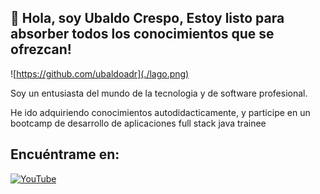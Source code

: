 ## 👋 Hola, soy Ubaldo Crespo, Estoy listo para absorber todos los conocimientos que se ofrezcan!

<!--
**ubaldoadr/ubaldoadr** is a ✨ _special_ ✨ repository because its `README.md` (this file) appears on your GitHub profile.

Here are some ideas to get you started:

- 🔭 I’m currently working on ...
- 🌱 I’m currently learning ...
- 👯 I’m looking to collaborate on ...
- 🤔 I’m looking for help with ...
- 💬 Ask me about ...
- 📫 How to reach me: ...
- 😄 Pronouns: ...
- ⚡ Fun fact: ...
-->


![https://github.com/ubaldoadr](./lago.png)



Soy un entusiasta del mundo de la tecnologia y de software profesional.

He ido adquiriendo conocimientos autodidacticamente, y participe en un bootcamp de desarrollo de aplicaciones full stack java trainee



## Encuéntrame en:

[![YouTube](https://img.shields.io/badge/YouTube-laguiapracticaprara?style=for-the-badge&logo=youtube&logoColor=white&labelColor=101010)](https://youtube.com/@laguiapracticapara)


